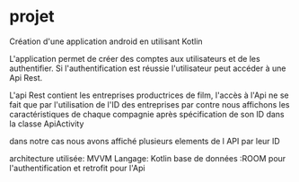 # projet


Création d'une application android en utilisant Kotlin

L'application permet de créer des comptes aux utilisateurs et de les authentifier.
Si l'authentification est réussie l'utilisateur peut accéder à une Api Rest.

L'api Rest contient les entreprises productrices de film,  l'accès à  l'Api ne se fait que par l'utilisation de l'ID des entreprises
par contre nous affichons les caractéristiques de chaque compagnie après spécification de son ID dans la classe ApiActivity


dans notre cas nous avons affiché plusieurs elements de l API par leur ID



architecture utilisée: MVVM
Langage: Kotlin
base de données :ROOM pour l'authentification et retrofit pour l'Api

